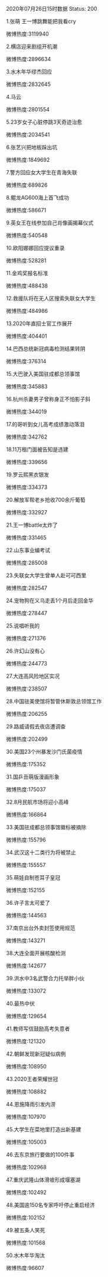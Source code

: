 2020年07月26日15时数据
Status: 200

1.张萌 王一博跳舞能把我看cry

微博热度:3119940

2.横店迎来剧组开机潮

微博热度:2896634

3.水木年华缪杰回应

微博热度:2832645

4.马云

微博热度:2801554

5.23岁女子心脏停跳3天奇迹治愈

微博热度:2034541

6.张艺兴把地板跺出坑

微博热度:1849692

7.警方回应女大学生在青海失联

微博热度:689826

8.鲲龙AG600海上首飞成功

微博热度:586671

9.英女王在线参加自己肖像画揭幕仪式

微博热度:540548

10.欧阳娜娜回应提议重录

微博热度:528281

11.金鸡奖报名标准

微博热度:488438

12.救援队将在无人区搜索失联女大学生

微博热度:484986

13.2020年直招士官工作展开

微博热度:404401

14.巴西总统新冠病毒检测结果转阴

微博热度:376314

15.大巴驶入美国驻成都总领事馆

微博热度:345883

16.杭州杀妻男子曾称身正不怕影子斜

微博热度:344019

17.的哥听到女儿高考成绩激动落泪

微博热度:342762

18.11万租门面被告知是违建

微博热度:339656

19.罗云熙黑衣银发

微博热度:334373

20.解放军帮老乡抢收700余斤葡萄

微博热度:332927

21.王一博battle太炸了

微博热度:331465

22.山东事业编考试

微博热度:285008

23.失联女大学生曾单人赴可可西里

微博热度:282547

24.宠物狗在义乌走丢1个月后走回金华

微博热度:278447

25.说唱听我的

微博热度:271376

26.许幻山没有心

微博热度:244773

27.大连高风险地区实况

微博热度:238507

28.中国驻美使馆将暂管休斯敦总领馆工作

微博热度:206255

29.路威请假去夜店遭调查

微博热度:202499

30.美国23个州暴发沙门氏菌疫情

微博热度:175352

31.国乒丑萌版漫画形象

微博热度:175037

32.8月民航市场将迎小高峰

微博热度:166864

33.美国驻成都总领事馆徽标被摘除

微博热度:155796

34.武汉这十二类行为将被禁止

微博热度:155557

35.萌娃自制苍耳子皇冠

微博热度:152155

36.许子言太可爱了

微博热度:144563

37.南京出台外卖封签使用规范

微博热度:143271

38.大连全面开展核酸检测

微博热度:142677

39.洪水中3名武警合力托举胖小伙

微博热度:133072

40.最热中伏

微博热度:129654

41.教师写信鼓励高考失意者

微博热度:121320

42.朝鲜发现新冠疑似病例

微博热度:108950

43.2020王者荣耀世冠

微博热度:108882

44.恩施降雨引发内涝

微博热度:107970

45.大学生在菜地里打造出新基建

微博热度:105003

46.去东京旅行要做的100件事

微博热度:102968

47.重庆武隆山体滑坡形成堰塞湖

微博热度:102492

48.美国逾150名专家呼吁停止重启经济

微博热度:102152

49.被五条人笑死

微博热度:101568

50.水木年华淘汰

微博热度:96607

